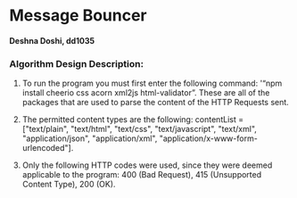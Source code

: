 # Message Bouncer
#### Deshna Doshi, dd1035
### Algorithm Design Description: 

1. To run the program you must first enter the following command:  '“npm install cheerio css acorn xml2js html-validator”. These are all of the packages that are used to parse the content of the HTTP Requests sent. 

2. The permitted content types are the following: contentList =  ["text/plain", "text/html", "text/css", "text/javascript", "text/xml", "application/json", "application/xml", "application/x-www-form-urlencoded"]. 

3. Only the following HTTP codes were used, since they were deemed applicable to the program: 400 (Bad Request), 415 (Unsupported Content Type), 200 (OK). 
